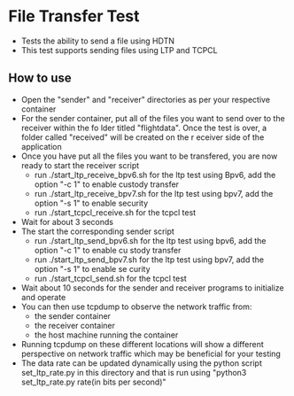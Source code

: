 # File Transfer Test
* Tests the ability to send a file using HDTN
* This test supports sending files using LTP and TCPCL

## How to use
* Open the "sender" and "receiver" directories as per your respective container
* For the sender container, put all of the files you want to send over to the receiver within the fo
lder titled "flightdata". Once the test is over, a folder called "received" will be created on the r
eceiver side of the application
* Once you have put all the files you want to be transfered, you are now ready to start the receiver
 script
    * run ./start\_ltp\_receive\_bpv6.sh for the ltp test using Bpv6, add the option "-c 1" to enable
 custody transfer
    * run ./start\_ltp\_receive\_bpv7.sh for the ltp test using bpv7, add the option "-s 1" to enable
 security
    * run ./start\_tcpcl\_receive.sh for the tcpcl test
* Wait for about 3 seconds
* The start the corresponding sender script
    * run ./start\_ltp\_send\_bpv6.sh for the ltp test using bpv6, add the option "-c 1" to enable cu
stody transfer
    * run ./start\_ltp\_send\_bpv7.sh for the ltp test using bpv7, add the option "-s 1" to enable se
curity
    * run ./start\_tcpcl\_send.sh for the tcpcl test
* Wait about 10 seconds for the sender and receiver programs to initialize and operate
* You can then use tcpdump to observe the network traffic from:
    * the sender container
    * the receiver container
    * the host machine running the container
* Running tcpdump on these different locations will show a different perspective on network traffic 
which may be beneficial for your testing
* The data rate can be updated dynamically using the python script set\_ltp\_rate.py in this directory 
and that is run using "python3 set\_ltp\_rate.py rate(in bits per second)"


